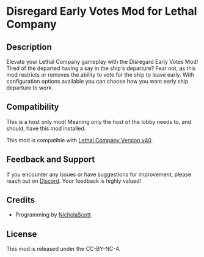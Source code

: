 # Disregard Early Votes Mod for Lethal Company

## Description

Elevate your Lethal Company gameplay with the Disregard Early Votes Mod! Tired of the departed having a say in the ship's departure? Fear not, as this mod restricts or removes the ability to vote for the ship to leave early. With configuration options available you can choose how you want early ship departure to work.

## Compatibility

This is a host only mod! Meaning only the host of the lobby needs to, and should, have this mod installed.

This mod is compatible with [Lethal Company Version v40](https://steamcommunity.com/games/1966720/announcements/detail/3818550310803113740).

## Feedback and Support

If you encounter any issues or have suggestions for improvement, please reach out on [Discord](https://www.discordapp.com/users/160901181692968971). Your feedback is highly valued!

## Credits

- Programming by [NicholaScott](https://www.discordapp.com/users/160901181692968971)

## License

This mod is released under the CC-BY-NC-4.

